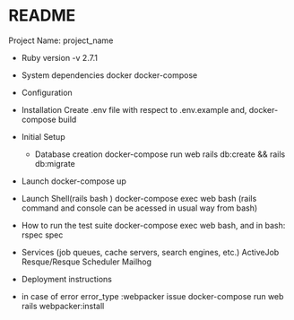 # README
Project Name: project_name

* Ruby version
  -v 2.7.1

* System dependencies
    docker
    docker-compose

* Configuration

* Installation
  Create .env file with respect to .env.example and,
  docker-compose build

* Initial Setup
  * Database creation
      docker-compose run web rails db:create && rails db:migrate

* Launch
    docker-compose up

* Launch Shell(rails bash )
    docker-compose exec web bash (rails command and console can be acessed in usual way from bash)

* How to run the test suite
    docker-compose exec web bash, and in bash: rspec spec

* Services (job queues, cache servers, search engines, etc.)
    ActiveJob
    Resque/Resque Scheduler
    Mailhog

* Deployment instructions

* in case of error
    error_type :webpacker issue
    docker-compose run web rails webpacker:install